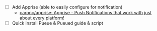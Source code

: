 - [ ] Add Apprise (able to easily configure for notification)
  - [caronc/apprise: Apprise - Push Notifications that work with just about every platform!](https://github.com/caronc/apprise)
- [ ] Quick install Pueue & Pueued guide & script
